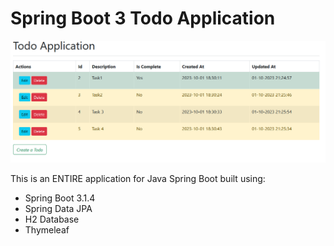 # Spring Boot 3 Todo Application

![spring boot todo application](./screenshot.png)

This is an ENTIRE application for Java Spring Boot built using:
- Spring Boot 3.1.4
- Spring Data JPA
- H2 Database
- Thymeleaf

